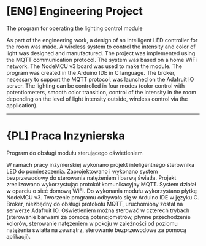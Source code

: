 # [ENG] Engineering Project
The program for operating the lighting control module


As part of the engineering work, a design of an intelligent LED controller for the room was made. A wireless system to control the intensity and color of light was designed and manufactured. The project was implemented using the MQTT communication protocol. The system was based on a home WiFi network. The NodeMCU v3 board was used to make the module.
The program was created in the Arduino IDE in C language. The broker, necessary to support the MQTT protocol, was launched on the Adafruit IO server. The lighting can be controlled in four modes (color control with potentiometers, smooth color transition, control of the intensity in the room depending on the level of light intensity outside, wireless control via the application).

_______________________________________________________________________________________________________________________________________________________________________

# {PL] Praca Inzynierska
Program do obsługi modułu sterującego oświetleniem


W ramach pracy inżynierskiej wykonano projekt inteligentnego sterownika LED do pomieszczenia. Zaprojektowano i wykonano system bezprzewodowy do sterowania natężeniem i barwą światła. Projekt zrealizowano wykorzystując protokół komunikacyjny MQTT. System działał w oparciu o sieć domową WiFi. Do wykonania modułu wykorzystano płytkę NodeMCU v3. 
Tworzenie programu odbywało się w Arduino IDE w języku C. Broker, niezbędny do obsługi protokołu MQTT, uruchomiony został na serwerze Adafruit IO. Oświetleniem można sterować w czterech trybach (sterowanie barwami za pomocą potencjometrów, płynne przechodzenie kolorów, sterowanie natężeniem w pokoju w zależności od poziomu natężenia światła na zewnątrz, sterowanie bezprzewodowe za pomocą aplikacji).
